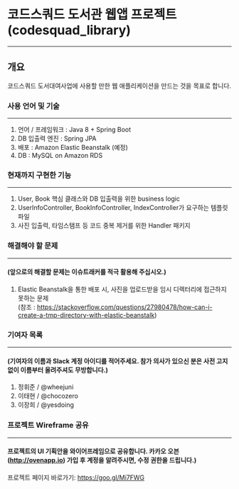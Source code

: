 # 코드스쿼드 도서관 웹앱 프로젝트 (codesquad_library)
***
## 개요
코드스쿼드 도서대여사업에 사용할 만한 웹 애플리케이션을 만드는 것을 목표로 합니다. 

### 사용 언어 및 기술
***
1. 언어 / 프레임워크 : Java 8 + Spring Boot
2. DB 입출력 엔진 : Spring JPA
3. 배포 : Amazon Elastic Beanstalk (예정)
4. DB : MySQL on Amazon RDS 

### 현재까지 구현한 기능 
***
1. User, Book 핵심 클래스와 DB 입출력을 위한 business logic
2. UserInfoController, BookInfoController, IndexController가 요구하는 템플릿 파일
3. 사진 입출력, 타임스탬프 등 코드 중복 제거를 위한 Handler 패키지

### 해결해야 할 문제
***
#### (앞으로의 해결할 문제는 이슈트래커를 적극 활용해 주십시오.)
1. Elastic Beanstalk을 통한 배포 시, 사진을 업로드받을 임시 디렉터리에 접근하지 못하는 문제 <br/>
(참조 : <https://stackoverflow.com/questions/27980478/how-can-i-create-a-tmp-directory-with-elastic-beanstalk>)

### 기여자 목록
***
#### (기여자의 이름과 Slack 계정 아이디를 적어주세요. 참가 의사가 있으신 분은 사전 고지 없이 이름부터 올려주셔도 무방합니다.)

1. 정휘준 / @wheejuni
2. 이태현 / @chocozero
3. 이장희 / @yesdoing

### 프로젝트 Wireframe 공유
***

#### 프로젝트의 UI 기획안을 와이어프레임으로 공유합니다. 카카오 오븐(<http://ovenapp.io>) 가입 후 계정을 알려주시면, 수정 권한을 드립니다.)

프로젝트 페이지 바로가기: <https://goo.gl/Mi7FWG>
